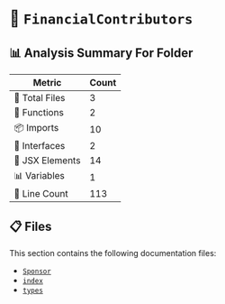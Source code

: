# 📁 `FinancialContributors`

## 📊 Analysis Summary For Folder

| Metric | Count |
|--------|-------|
| 📁 Total Files | 3 |
| 🔧 Functions | 2 |
| 📦 Imports | 10 |
| 📐 Interfaces | 2 |
| 💠 JSX Elements | 14 |
| 📊 Variables | 1 |
| 🔢 Line Count | 113 |


## 📋 Files

This section contains the following documentation files:

- [`Sponsor`](./Sponsor.md)
- [`index`](./index.md)
- [`types`](./types.md)